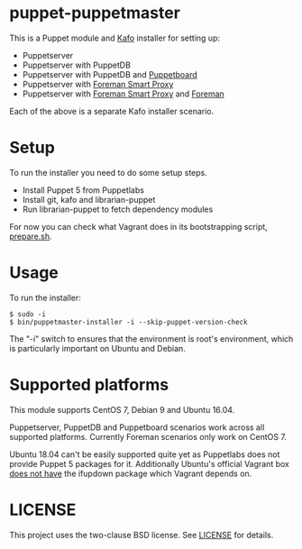 # puppet-puppetmaster

This is a Puppet module and [Kafo](https://github.com/theforeman/kafo) installer for setting up:

* Puppetserver
* Puppetserver with PuppetDB
* Puppetserver with PuppetDB and [Puppetboard](https://github.com/voxpupuli/puppetboard)
* Puppetserver with [Foreman Smart Proxy](https://github.com/theforeman/smart-proxy)
* Puppetserver with [Foreman Smart Proxy](https://github.com/theforeman/smart-proxy) and [Foreman](https://github.com/theforeman/foreman)

Each of the above is a separate Kafo installer scenario.

# Setup

To run the installer you need to do some setup steps. 

* Install Puppet 5 from Puppetlabs
* Install git, kafo and librarian-puppet
* Run librarian-puppet to fetch dependency modules

For now you can check what Vagrant does in its bootstrapping script, [prepare.sh](vagrant/prepare.sh).

# Usage

To run the installer:

    $ sudo -i
    $ bin/puppetmaster-installer -i --skip-puppet-version-check

The "-i" switch to ensures that the environment is root's environment, which is particularly important on Ubuntu and Debian.

# Supported platforms

This module supports CentOS 7, Debian 9 and Ubuntu 16.04.

Puppetserver, PuppetDB and Puppetboard scenarios work across all supported platforms. Currently Foreman scenarios
only work on CentOS 7.

Ubuntu 18.04 can't be easily supported quite yet as Puppetlabs does not provide Puppet 5 packages for it. Additionally Ubuntu's official Vagrant box [does not have](https://github.com/cilium/cilium/issues/1918#issuecomment-344527888) the ifupdown package which Vagrant depends on.

# LICENSE

This project uses the two-clause BSD license. See [LICENSE](LICENSE) for details.
